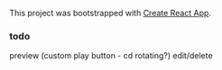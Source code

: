 This project was bootstrapped with [Create React App](https://github.com/facebook/create-react-app).

### todo
preview (custom play button - cd rotating?)
edit/delete

